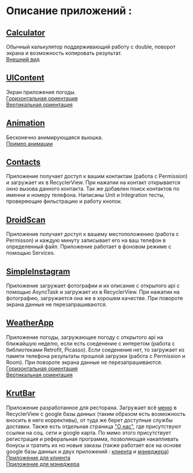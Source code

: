 # Описание приложений :
## [Calculator](https://github.com/EgorBa/Android_App/tree/master/Calculator)
Обычный калькулятор поддерживающий работу с double, поворот экрана и возможность копировать результат.  
[Внешний вид](https://github.com/EgorBa/Android_App/blob/master/Calculator/example.jpg)
## [UIContent](https://github.com/EgorBa/Android_App/tree/master/UIContent)
Экран приложения погоды.  
[Горизонтальная ориентация](https://github.com/EgorBa/Android_App/blob/master/UIContent/horizontal.jpg)  
[Вертикальная ориентация](https://github.com/EgorBa/Android_App/blob/master/UIContent/vertical.jpg)
## [Animation](https://github.com/EgorBa/Android_App/tree/master/Animation)
Бесконечно анимирующаяся вьюшка.  
[Пример анимации](https://github.com/EgorBa/Android_App/blob/master/Animation/Example.mp4)
## [Contacts](https://github.com/EgorBa/Android_App/tree/master/Contacts)
Приложение получает доступ к вашим контактам (работа с Permission) и загружает их в RecyclerView. При нажатии на контакт
открывается окно вызова данного контакта. Так же добавлен поиск контактов по именни и номеру телефона. Написаны Unit и Integration тесты,
проверяющие фильстрацию и работу кнопок.
## [DroidScan](https://github.com/EgorBa/Android_App/tree/master/DroidScan)
Приложение получает доступ к вашему местоположению (работа с Permisson) и каждую минуту записывает его на ваш телефон в определенный файл.
Приложение работает в фоновом режиме с помощью Services.
## [SimpleInstagram](https://github.com/EgorBa/Android_App/tree/master/SimpleInstagram)
Приложение загружает фотографии и их описание с открытого api с помощью AsyncTask и загружает их в RecyclerView. При нажатии на 
фотографию, загружается она же в хорошем качестве. При повороте экрана данные не перезапрашиваются.
## [WeatherApp](https://github.com/EgorBa/Android_App/tree/master/WeatherApp)
Приложение погоды, загружающее погоду с открытого api на ближайшую неделю, если есть соеденение с интеретом 
(работа с библиотеками Retrofit, Picasso).
Если соеденения нет, то загружает из памяти телефона результаты прошлой загрузки (работа с Permission и Room).
При повороте экрана данные не перезапрашиваются.  
[Горизонтальная ориентация](https://github.com/EgorBa/Android_App/blob/master/WeatherApp/horizontal.jpg)  
[Вертикальная ориентация](https://github.com/EgorBa/Android_App/blob/master/WeatherApp/vertical.jpg)
## [KrutBar](https://github.com/EgorBa/Android_App/tree/master/KrutBar)
Приложение разработанное для ресторана. Загружает всё [меню](https://github.com/EgorBa/Android_App/blob/master/KrutBar/Examples/Menu.jpg) в RecyclerView с google базы данных (таким образом есть возможность вносить в него коррективы), от туда же берет доступные службы доставки. Также есть отдельная страница ["О нас"](https://github.com/EgorBa/Android_App/blob/master/KrutBar/Examples/About.jpg), где присутствуют ссылки на соц. сети и google карта. По мимо этого присутствует регистрация и реферальная программа, позволяющая накапливать бонусы и тратить их но новые заказы (также работает все на основе google базы данных и двух приложений : [клиента](https://github.com/EgorBa/Android_App/blob/master/KrutBar/Examples/Profile.jpg) и [мэнеджера](https://github.com/EgorBa/Android_App/blob/master/KrutBar/Examples/Manager.jpg))  
[Приложение для клиента](https://github.com/EgorBa/Android_App/tree/master/KrutBar/KrutBar)  
[Приложение для мэнеджера](https://github.com/EgorBa/Android_App/tree/master/KrutBar/KrutbarManager)
